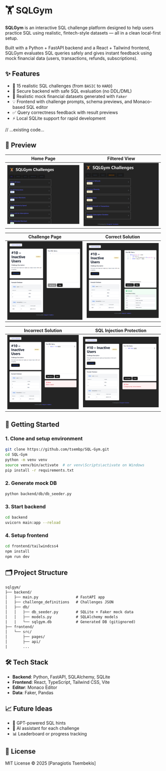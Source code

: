 # 🏋️ SQLGym

**SQLGym** is an interactive SQL challenge platform designed to help users practice SQL using realistic, fintech-style datasets — all in a clean local-first setup.

Built with a Python + FastAPI backend and a React + Tailwind frontend, SQLGym evaluates SQL queries safely and gives instant feedback using mock financial data (users, transactions, refunds, subscriptions).


## ✨ Features

- 🧠 15 realistic SQL challenges (from `BASIC` to `HARD`)
- 🔐 Secure backend with safe SQL evaluation (no DDL/DML)
- 🧾 Realistic mock financial datasets generated with `Faker`
- 💡 Frontend with challenge prompts, schema previews, and Monaco-based SQL editor
- ✅ Query correctness feedback with result previews
- ⚡ Local SQLite support for rapid development


// ...existing code...

## 📸 Preview

| Home Page                                     | Filtered View                                  |
|-----------------------------------------------|------------------------------------------------|
| ![Home](./screenshots/home-page.png)          | ![Challenge](./screenshots/home-page-filtered.png) |

| Challenge Page                                | Correct Solution                               |
|-----------------------------------------------|------------------------------------------------|
| ![Correct](./screenshots/challenge-preview.png) | ![Incorrect](./screenshots/challenge-preview-correct.png) |

| Incorrect Solution                      | SQL Injection Protection                                 |
|-----------------------------------------------|------------------------------------------------|
| ![SQLi](./screenshots/challenge-preview-incorrect.png) | ![Filtered](./screenshots/challenge-preview-sqli.png) |


## 🚀 Getting Started

### 1. Clone and setup environment

```bash
git clone https://github.com/tsembp/SQL-Gym.git
cd SQL-Gym
python -m venv venv
source venv/bin/activate  # or venv\Scripts\activate on Windows
pip install -r requirements.txt
````

### 2. Generate mock DB

```bash
python backend/db/db_seeder.py
```

### 3. Start backend

```bash
cd backend
uvicorn main:app --reload
```

### 4. Setup frontend

```bash
cd frontend/tailwindcss4
npm install
npm run dev
```


## 🗂️ Project Structure

```
sqlgym/
├── backend/
│   ├── main.py                 # FastAPI app
│   ├── challenge_definitions   # Challenges JSON
│   ├── db/
│   │   ├── db_seeder.py        # SQLite + Faker mock data
│   │   ├── models.py           # SQLAlchemy models
|   |   └── sqlgym.db           # Generated DB (gitignored)
├── frontend/
│   └── src/
│       ├── pages/
│       ├── api/
|       ...
```


## 🛠️ Tech Stack

* **Backend**: Python, FastAPI, SQLAlchemy, SQLite
* **Frontend**: React, TypeScript, Tailwind CSS, Vite
* **Editor**: Monaco Editor
* **Data**: Faker, Pandas


## 📈 Future Ideas

* 🤖 GPT-powered SQL hints
* 💬 AI assistant for each challenge
* 📊 Leaderboard or progress tracking


## 📄 License

MIT License © 2025 \[Panagiotis Tsembekis]